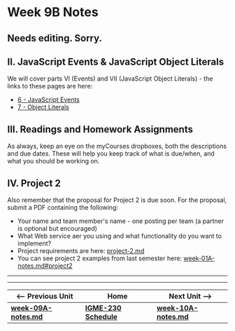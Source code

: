 # Week 9B Notes

## Needs editing.  Sorry.

## II. JavaScript Events & JavaScript Object Literals
We will cover parts VI (Events) and VII (JavaScript Object Literals) - the links to these pages are here:

- [6 - JavaScript Events](https://github.com/tonethar/IGME-230-Master/tree/master/notes/web-apps-6.md)
- [7 - Object Literals](https://github.com/tonethar/IGME-230-Master/tree/master/notes/web-apps-7.md)

## III. Readings and Homework Assignments
As always, keep an eye on the myCourses dropboxes, both the descriptions and due dates. These will help you keep track of what is due/when, and what you should be working on.

## IV. Project 2
Also remember that the proposal for Project 2 is due soon. For the proposal, submit a PDF containing the following:

- Your name and team member's name - one posting per team (a partner is optional but encouraged)
- What Web service aer you using and what functionality do you want to implement?
- Project requirements are here: [project-2.md](../projects/project-2.md)
- You can see project 2 examples from last semester here: [week-01A-notes.md#project2](./week-01A-notes.md#project2)

<hr><hr>

| <-- Previous Unit | Home | Next Unit -->
| --- | --- | --- 
| [**week-09A-notes.md**](week-09A-notes.md)     |  [**IGME-230 Schedule**](../schedule.md) | [**week-10A-notes.md**](week-10A-notes.md)

